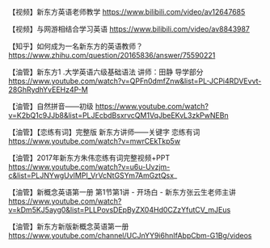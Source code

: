
【视频】新东方英语老师教学
https://www.bilibili.com/video/av12647685

【视频】与网游相结合学习英语
https://www.bilibili.com/video/av8843987

【知乎】如何成为一名新东方的英语教师？
https://www.zhihu.com/question/20165836/answer/75590221

【油管】新东方1 .大学英语六级基础语法 讲师：田静 导学部分
https://www.youtube.com/watch?v=QPFn0dmfZnw&list=PL-JCPi4RDVEvvt-28GhRydhYvEEHz4P-M

【油管】自然拼音——初级
https://www.youtube.com/watch?v=K2bQ1c9JJb8&list=PLJEcbdBsxrvcQM1VqJbeEKvL3zkPwNEBn

【油管】【恋练有词】完整版 新东方讲师——关键字 恋练有词
https://www.youtube.com/watch?v=mwrCEkTkp5w

【油管】2017年新东方朱伟恋练有词完整视频+PPT
https://www.youtube.com/watch?v=u6u-Uvzjm-c&list=PLJNYwgUvIMPI_VrVcNtGSYm7AmGztQsx_

【油管】新概念英语第一册 第1节第1讲 - 开场白 - 新东方张云生老师主讲
https://www.youtube.com/watch?v=kDm5KJ5ayg0&list=PLLPovsDEpByZX04Hd0CZzYfutCV_mJEus

【油管】新东方新版新概念英语第一册
https://www.youtube.com/channel/UCJnYY9i6hnIfAbpCbm-G1Bg/videos

